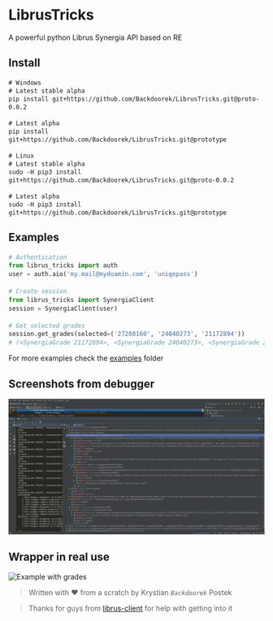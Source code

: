 # LibrusTricks
A powerful python Librus Synergia API based on RE

## Install
```text
# Windows
# Latest stable alpha
pip install git+https://github.com/Backdoorek/LibrusTricks.git@proto-0.0.2

# Latest alpha
pip install git+https://github.com/Backdoorek/LibrusTricks.git@prototype

# Linux
# Latest stable alpha
sudo -H pip3 install git+https://github.com/Backdoorek/LibrusTricks.git@proto-0.0.2

# Latest alpha
sudo -H pip3 install git+https://github.com/Backdoorek/LibrusTricks.git@prototype
```

## Examples
```python
# Authentication
from librus_tricks import auth
user = auth.aio('my.mail@mydoamin.com', 'uniqepass')

# Create session
from librus_tricks import SynergiaClient
session = SynergiaClient(user)

# Get selected grades
session.get_grades(selected=('27208160', '24040273', '21172894'))
# (<SynergiaGrade 21172894>, <SynergiaGrade 24040273>, <SynergiaGrade 27208160>)

```

For more examples check the [examples](https://github.com/Backdoorek/LibrusTricks/tree/prototype/examples) folder

## Screenshots from debugger
![Grade](https://github.com/Backdoorek/public-files/blob/master/pycharm64_2019-03-17_11-29-56.png?raw=true)

## Wrapper in real use
![Example with grades](https://github.com/Backdoorek/public-files/blob/master/2019-03-17_14-32-19.gif?raw=true)

> Written with ❤ from a scratch by Krystian _`Backdoorek`_ Postek

> Thanks for guys from [librus-client](https://discord.gg/ybTX4gM) for help with getting into it